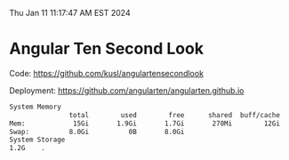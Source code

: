 Thu Jan 11 11:17:47 AM EST 2024

# Angular Ten Second Look

Code: https://github.com/kusl/angulartensecondlook

Deployment: https://github.com/angularten/angularten.github.io

```bash
System Memory
               total        used        free      shared  buff/cache   available
Mem:            15Gi       1.9Gi       1.7Gi       270Mi        12Gi        13Gi
Swap:          8.0Gi          0B       8.0Gi
System Storage
1.2G	.
